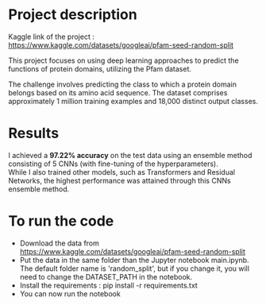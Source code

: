 # Project description
Kaggle link of the project : https://www.kaggle.com/datasets/googleai/pfam-seed-random-split

This project focuses on using deep learning approaches to predict the functions of protein domains, utilizing the Pfam dataset.  

The challenge involves predicting the class to which a protein domain belongs based on its amino acid sequence. The dataset comprises approximately 1 million training examples and 18,000 distinct output classes.

# Results
I achieved a **97.22% accuracy** on the test data using an ensemble method consisting of 5 CNNs (with fine-tuning of the hyperparameters).  
While I also trained other models, such as Transformers and Residual Networks, the highest performance was attained through this CNNs ensemble method.

# To run the code  
- Download the data from https://www.kaggle.com/datasets/googleai/pfam-seed-random-split  
- Put the data in the same folder than the Jupyter notebook main.ipynb.  
  The default folder name is 'random_split', but if you change it, you will need to change the DATASET_PATH in the notebook.
- Install the requirements : pip install -r requirements.txt
- You can now run the notebook
